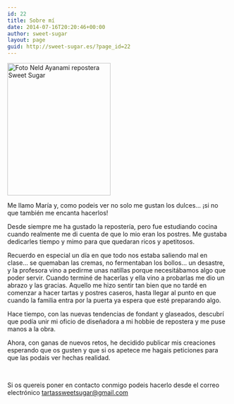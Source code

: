 ```yaml
---
id: 22
title: Sobre mí
date: 2014-07-16T20:20:46+00:00
author: sweet-sugar
layout: page
guid: http://sweet-sugar.es/?page_id=22
---
```

[<img class="size-medium wp-image-183" src="http://sweet-sugar.es/wp-content/uploads/2018/09/20180929_102222-234x300.jpg" alt="Foto Neld Ayanami repostera Sweet Sugar" width="234" height="300" />](http://sweet-sugar.es/wp-content/uploads/2018/09/20180929_102222-e1538209401159.jpg)

Me llamo María y, como podeis ver no solo me gustan los dulces&#8230; ¡si no que también me encanta hacerlos!

Desde siempre me ha gustado la repostería, pero fue estudiando cocina cuando realmente me di cuenta de que lo mio eran los postres. Me gustaba dedicarles tiempo y mimo para que quedaran ricos y apetitosos.

Recuerdo en especial un día en que todo nos estaba saliendo mal en clase&#8230; se quemaban las cremas, no fermentaban los bollos&#8230; un desastre, y la profesora vino a pedirme unas natillas porque necesitábamos algo que poder servir. Cuando terminé de hacerlas y ella vino a probarlas me dio un abrazo y las gracias. Aquello me hizo sentir tan bien que no tardé en comenzar a hacer tartas y postres caseros, hasta llegar al punto en que cuando la familia entra por la puerta ya espera que esté preparando algo.

Hace tiempo, con las nuevas tendencias de fondant y glaseados, descubrí que podía unir mi oficio de diseñadora a mi hobbie de repostera y me puse manos a la obra.

Ahora, con ganas de nuevos retos, he decidido publicar mis creaciones esperando que os gusten y que si os apetece me hagais peticiones para que las podais ver hechas realidad.

&nbsp;

Si os quereis poner en contacto conmigo podeis hacerlo desde el correo electrónico tartassweetsugar@gmail.com

&nbsp;